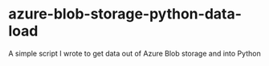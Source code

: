 # azure-blob-storage-python-data-load
A simple script I wrote to get data out of Azure Blob storage and into Python
